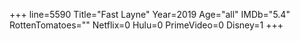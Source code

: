 +++
line=5590
Title="Fast Layne"
Year=2019
Age="all"
IMDb="5.4"
RottenTomatoes=""
Netflix=0
Hulu=0
PrimeVideo=0
Disney=1
+++

